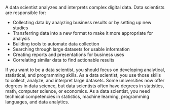 A data scientist analyzes and interprets complex digital data. Data scientists are responsible for:
- Collecting data by analyzing business results or by setting up new studies
- Transferring data into a new format to make it more appropriate for analysis
- Building tools to automate data collection
- Searching through large datasets for usable information
- Creating reports and presentations for business uses
- Correlating similar data to find actionable results


If you want to be a data scientist, you should focus on developing analytical, statistical, and programming skills. As a data scientist, you use those skills to collect, analyze, and interpret large datasets. Some universities now offer degrees in data science, but data scientists often have degrees in statistics, math, computer science, or economics. As a data scientist, you need technical competencies in statistics, machine learning, programming languages, and data analytics.
